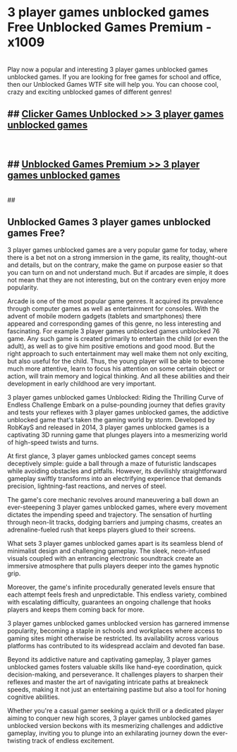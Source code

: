 # 3 player games unblocked games  Free Unblocked Games Premium - x1009 <br>
<br>
Play now a popular and interesting 3 player games unblocked games unblocked games. If you are looking for free games for school and office, then our Unblocked Games WTF site will help you. You can choose cool, crazy and exciting unblocked games of different genres!


## ##  [Clicker Games Unblocked >> 3 player games unblocked games](http://freeplayer.one?title=3_player_games_unblocked_games&ref=UGames)
  <br>

##  ## [Unblocked Games Premium >> 3 player games unblocked games](http://freeplayer.one?title=3_player_games_unblocked_games&ref=UGames)
  <br>
  ##



## Unblocked Games 3 player games unblocked games Free?

3 player games unblocked games are a very popular game for today, where there is a bet not on a strong immersion in the game, its reality, thought-out and details, but on the contrary, make the game on purpose easier so that you can turn on and not understand much. But if arcades are simple, it does not mean that they are not interesting, but on the contrary even enjoy more popularity.

Arcade is one of the most popular game genres. It acquired its prevalence through computer games as well as entertainment for consoles. With the advent of mobile modern gadgets (tablets and smartphones) there appeared and corresponding games of this genre, no less interesting and fascinating. For example 3 player games unblocked games unblocked 76 game. Any such game is created primarily to entertain the child (or even the adult), as well as to give him positive emotions and good mood. But the right approach to such entertainment may well make them not only exciting, but also useful for the child. Thus, the young player will be able to become much more attentive, learn to focus his attention on some certain object or action, will train memory and logical thinking. And all these abilities and their development in early childhood are very important.

3 player games unblocked games Unblocked: Riding the Thrilling Curve of Endless Challenge
Embark on a pulse-pounding journey that defies gravity and tests your reflexes with 3 player games unblocked games, the addictive unblocked game that's taken the gaming world by storm. Developed by RobKayS and released in 2014, 3 player games unblocked games is a captivating 3D running game that plunges players into a mesmerizing world of high-speed twists and turns.

At first glance, 3 player games unblocked games concept seems deceptively simple: guide a ball through a maze of futuristic landscapes while avoiding obstacles and pitfalls. However, its devilishly straightforward gameplay swiftly transforms into an electrifying experience that demands precision, lightning-fast reactions, and nerves of steel.

The game's core mechanic revolves around maneuvering a ball down an ever-steepening 3 player games unblocked games, where every movement dictates the impending speed and trajectory. The sensation of hurtling through neon-lit tracks, dodging barriers and jumping chasms, creates an adrenaline-fueled rush that keeps players glued to their screens.

What sets 3 player games unblocked games apart is its seamless blend of minimalist design and challenging gameplay. The sleek, neon-infused visuals coupled with an entrancing electronic soundtrack create an immersive atmosphere that pulls players deeper into the games hypnotic grip.

Moreover, the game's infinite procedurally generated levels ensure that each attempt feels fresh and unpredictable. This endless variety, combined with escalating difficulty, guarantees an ongoing challenge that hooks players and keeps them coming back for more.

3 player games unblocked games unblocked version has garnered immense popularity, becoming a staple in schools and workplaces where access to gaming sites might otherwise be restricted. Its availability across various platforms has contributed to its widespread acclaim and devoted fan base.

Beyond its addictive nature and captivating gameplay, 3 player games unblocked games fosters valuable skills like hand-eye coordination, quick decision-making, and perseverance. It challenges players to sharpen their reflexes and master the art of navigating intricate paths at breakneck speeds, making it not just an entertaining pastime but also a tool for honing cognitive abilities.

Whether you're a casual gamer seeking a quick thrill or a dedicated player aiming to conquer new high scores, 3 player games unblocked games unblocked version beckons with its mesmerizing challenges and addictive gameplay, inviting you to plunge into an exhilarating journey down the ever-twisting track of endless excitement.